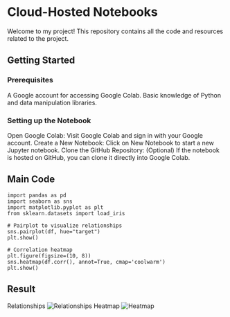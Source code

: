 #  Cloud-Hosted Notebooks

  Welcome to my project! This repository contains all the code and resources related to the project.

## Getting Started
### Prerequisites
  A Google account for accessing Google Colab.
  Basic knowledge of Python and data manipulation libraries.
### Setting up the Notebook
  Open Google Colab: Visit Google Colab and sign in with your Google account.
  Create a New Notebook: Click on New Notebook to start a new Jupyter notebook.
  Clone the GitHub Repository: (Optional) If the notebook is hosted on GitHub, you can clone it directly into Google Colab.

## Main Code
```
import pandas as pd
import seaborn as sns
import matplotlib.pyplot as plt
from sklearn.datasets import load_iris
```
```
# Pairplot to visualize relationships
sns.pairplot(df, hue="target")
plt.show()

# Correlation heatmap
plt.figure(figsize=(10, 8))
sns.heatmap(df.corr(), annot=True, cmap='coolwarm')
plt.show()
```

## Result
  Relationships
  ![Relationships](images/relation.png)
  Heatmap
  ![Heatmap](images/heatmap.png)


